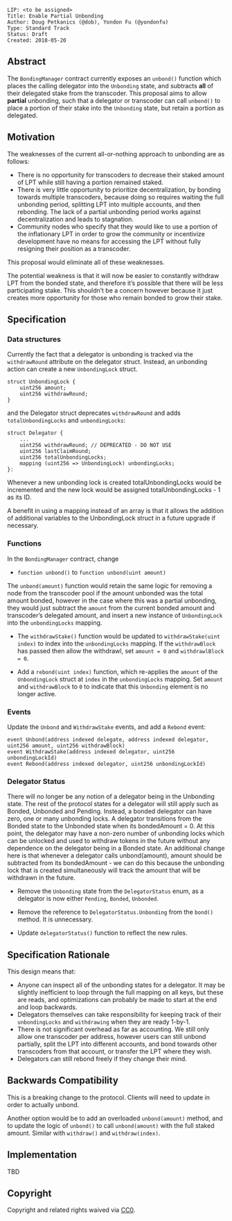    LIP: <to be assigned>
    Title: Enable Partial Unbonding
    Author: Doug Petkanics (@dob), Yondon Fu (@yondonfu)
    Type: Standard Track
    Status: Draft
    Created: 2018-05-20

## Abstract

The `BondingManager` contract currently exposes an `unbond()` function which places the calling delegator into the `Unbonding` state, and subtracts **all** of their delegated stake from the transcoder. This proposal aims to allow **partial** unbonding, such that a delegator or transcoder can call `unbond()` to place a portion of their stake into the `Unbonding` state, but retain a portion as delegated.

## Motivation

The weaknesses of the current all-or-nothing approach to unbonding are as follows:

* There is no opportunity for transcoders to decrease their staked amount of LPT while still having a portion remained staked.
* There is very little opportunity to prioritize decentralization, by bonding towards multiple transcoders, because doing so requires waiting the full unbonding period, splitting LPT into multiple accounts, and then rebonding. The lack of a partial unbonding period works against decentralization and leads to stagnation.
* Community nodes who specify that they would like to use a portion of the inflationary LPT in order to grow the community or incentivize development have no means for accessing the LPT without fully resigning their position as a transcoder.

This proposal would eliminate all of these weaknesses.

The potential weakness is that it will now be easier to constantly withdraw LPT from the bonded state, and therefore it’s possible that there will be less participating stake. This shouldn’t be a concern however because it just creates more opportunity for those who remain bonded to grow their stake.

## Specification

### Data structures

Currently the fact that a delegator is unbonding is tracked via the `withdrawRound` attribute on the delegator struct. Instead, an unbonding action can create a new `UnbondingLock` struct.

```
struct UnbondingLock {
    uint256 amount;
    uint256 withdrawRound;
}
```

and the Delegator struct deprecates `withdrawRound` and adds `totalUnbondingLocks` and `unbondingLocks`:

```
struct Delegator {
    ...
    uint256 withdrawRound; // DEPRECATED - DO NOT USE
    uint256 lastClaimRound;
    uint256 totalUnbondingLocks;
    mapping (uint256 => UnbondingLock) unbondingLocks;
}:
```

Whenever a new unbonding lock is created totalUnbondingLocks would be incremented and the new lock would be assigned totalUnbondingLocks - 1 as its ID.

A benefit in using a mapping instead of an array is that it allows the addition of additional variables to the UnbondingLock struct in a future upgrade if necessary.

### Functions

In the `BondingManager` contract, change

* `function unbond()` to `function unbond(uint amount)`

The `unbond(amount)` function would retain the same logic for removing a node from the transcoder pool if the amount unbonded was the total amount bonded, however in the case where this was a partial unbonding, they would just subtract the `amount` from the current bonded amount and transcoder’s delegated amount, and insert a new instance of `UnbondingLock` into the `unbondingLocks` mapping.

* The `withdrawStake()` function would be updated to `withdrawStake(uint index)` to index into the `unbondingLocks` mapping. If the `withdrawBlock` has passed then allow the withdrawl, set `amount = 0` and `withdrawlBlock = 0`.

* Add a `rebond(uint index)` function, which re-applies the `amount` of the `UnbondingLock` struct at `index` in the `unbondingLocks` mapping. Set `amount` and `withdrawBlock` to `0` to indicate that this `Unbonding` element is no longer active.

### Events

Update the `Unbond` and `WithdrawStake` events, and add a `Rebond` event:

```
event Unbond(address indexed delegate, address indexed delegator, uint256 amount, uint256 withdrawBlock)
event WithdrawStake(address indexed delegator, uint256 unbondingLockId)
event Rebond(address indexed delegator, uint256 unbondingLockId)
```

### Delegator Status

There will no longer be any notion of a delegator being in the Unbonding state. The rest of the protocol states for a delegator will still apply such as Bonded, Unbonded and Pending. Instead, a bonded delegator can have zero, one or many unbonding locks. A delegator transitions from the Bonded state to the Unbonded state when its bondedAmount = 0. At this point, the delegator may have a non-zero number of unbonding locks which can be unlocked and used to withdraw tokens in the future without any dependence on the delegator being in a Bonded state. An additional change here is that whenever a delegator calls unbond(amount), amount should be subtracted from its bondedAmount - we can do this because the unbonding lock that is created simultaneously will track the amount that will be withdrawn in the future.

* Remove the `Unbonding` state from the `DelegatorStatus` enum, as a delegator is now either `Pending`, `Bonded`, `Unbonded`.

* Remove the reference to `DelegatorStatus.Unbonding` from the `bond()` method. It is unnecessary.

* Update `delegatorStatus()` function to reflect the new rules.


## Specification Rationale

This design means that:

* Anyone can inspect all of the unbonding states for a delegator. It may be slightly inefficient to loop through the full mapping on all keys, but these are reads, and optimizations can probably be made to start at the end and loop backwards.
* Delegators themselves can take responsibility for keeping track of their `unbondingLocks` and `withdrawing` when they are ready 1-by-1.
* There is not significant overhead as far as accounting. We still only allow one transcoder per address, however users can still unbond partially, split the LPT into different accounts, and bond towards other transcoders from that account, or transfer the LPT where they wish.
* Delegators can still rebond freely if they change their mind.

## Backwards Compatibility

This is a breaking change to the protocol. Clients will need to update in order to actually unbond. 

Another option would be to add an overloaded `unbond(amount)` method, and to update the logic of `unbond()` to call `unbond(amount)` with the full staked amount. Similar with `withdraw()` and `withdraw(index)`.

## Implementation

TBD

## Copyright

Copyright and related rights waived via [CC0](https://creativecommons.org/publicdomain/zero/1.0/).
